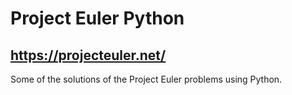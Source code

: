 # Project Euler Python
## https://projecteuler.net/
Some of the solutions of the Project Euler problems using Python.
